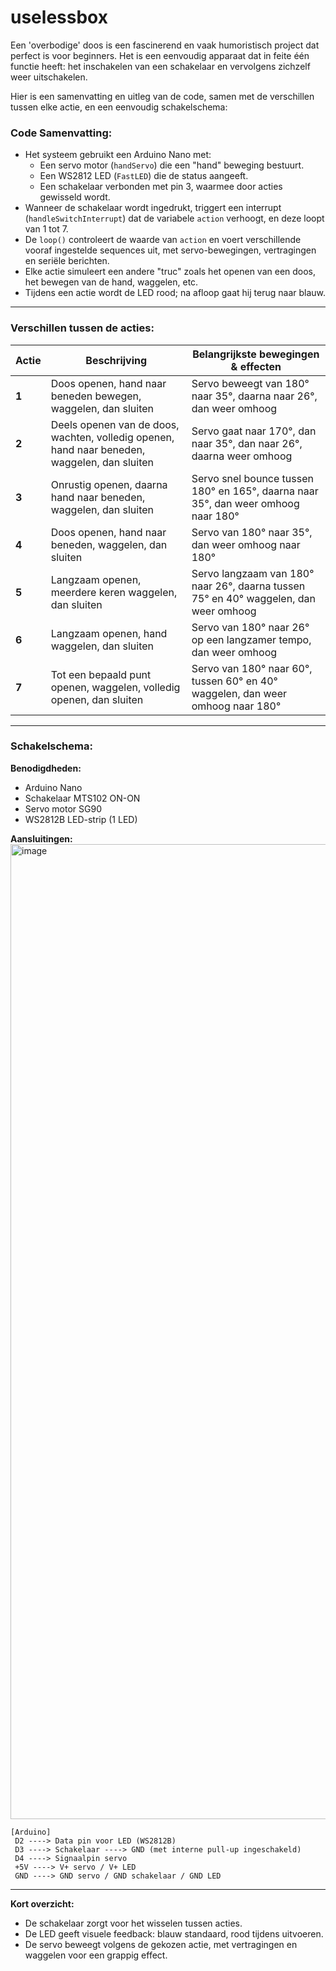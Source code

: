 # uselessbox  
Een 'overbodige' doos is een fascinerend en vaak humoristisch project dat perfect is voor beginners. Het is een eenvoudig apparaat dat in feite één functie heeft: het inschakelen van een schakelaar en vervolgens zichzelf weer uitschakelen.

Hier is een samenvatting en uitleg van de code, samen met de verschillen tussen elke actie, en een eenvoudig schakelschema:

### Code Samenvatting:
- Het systeem gebruikt een Arduino Nano met:
  - Een servo motor (`handServo`) die een "hand" beweging bestuurt.
  - Een WS2812 LED (`FastLED`) die de status aangeeft.
  - Een schakelaar verbonden met pin 3, waarmee door acties gewisseld wordt.
- Wanneer de schakelaar wordt ingedrukt, triggert een interrupt (`handleSwitchInterrupt`) dat de variabele `action` verhoogt, en deze loopt van 1 tot 7.
- De `loop()` controleert de waarde van `action` en voert verschillende vooraf ingestelde sequences uit, met servo-bewegingen, vertragingen en seriële berichten.
- Elke actie simuleert een andere "truc" zoals het openen van een doos, het bewegen van de hand, waggelen, etc.
- Tijdens een actie wordt de LED rood; na afloop gaat hij terug naar blauw.

---

### Verschillen tussen de acties:

| **Actie** | **Beschrijving** | **Belangrijkste bewegingen & effecten** |
|--------------|-------------------|-----------------------------------------|
| **1** | Doos openen, hand naar beneden bewegen, waggelen, dan sluiten | Servo beweegt van 180° naar 35°, daarna naar 26°, dan weer omhoog |
| **2** | Deels openen van de doos, wachten, volledig openen, hand naar beneden, waggelen, dan sluiten | Servo gaat naar 170°, dan naar 35°, dan naar 26°, daarna weer omhoog |
| **3** | Onrustig openen, daarna hand naar beneden, waggelen, dan sluiten | Servo snel bounce tussen 180° en 165°, daarna naar 35°, dan weer omhoog naar 180° |
| **4** | Doos openen, hand naar beneden, waggelen, dan sluiten | Servo van 180° naar 35°, dan weer omhoog naar 180° |
| **5** | Langzaam openen, meerdere keren waggelen, dan sluiten | Servo langzaam van 180° naar 26°, daarna tussen 75° en 40° waggelen, dan weer omhoog |
| **6** | Langzaam openen, hand waggelen, dan sluiten | Servo van 180° naar 26° op een langzamer tempo, dan weer omhoog |
| **7** | Tot een bepaald punt openen, waggelen, volledig openen, dan sluiten | Servo van 180° naar 60°, tussen 60° en 40° waggelen, dan weer omhoog naar 180° |

---

### Schakelschema:
**Benodigdheden:**
- Arduino Nano
- Schakelaar MTS102 ON-ON
- Servo motor SG90
- WS2812B LED-strip (1 LED)

**Aansluitingen:**
<img width="1055" height="1560" alt="image" src="https://github.com/user-attachments/assets/e6bfdbff-8b79-42b7-83c0-9afd3b47a8c4" />

```
[Arduino]
 D2 ----> Data pin voor LED (WS2812B)
 D3 ----> Schakelaar ----> GND (met interne pull-up ingeschakeld)
 D4 ----> Signaalpin servo
 +5V ----> V+ servo / V+ LED
 GND ----> GND servo / GND schakelaar / GND LED
```

---

**Kort overzicht:**
- De schakelaar zorgt voor het wisselen tussen acties.
- De LED geeft visuele feedback: blauw standaard, rood tijdens uitvoeren.
- De servo beweegt volgens de gekozen actie, met vertragingen en waggelen voor een grappig effect.
